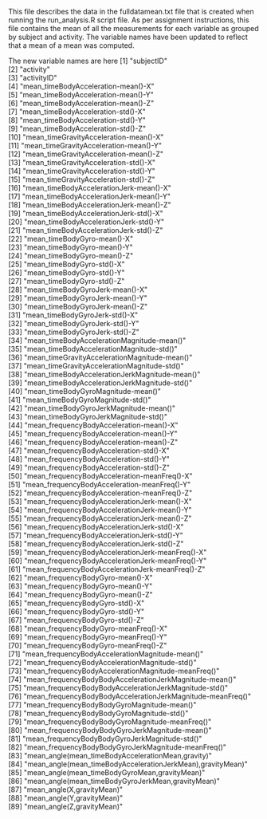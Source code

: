 This file describes the data in the fulldatamean.txt file that is created when running the run_analysis.R script file.  As per assignment instructions, this file contains the mean of all the measurements for each variable as grouped by subject and activity.  The variable names have been updated to reflect that a mean of a mean was computed.


The new variable names are here
[1] "subjectID"                                                 
 [2] "activity"                                                  
 [3] "activityID"                                                
 [4] "mean_timeBodyAcceleration-mean()-X"                        
 [5] "mean_timeBodyAcceleration-mean()-Y"                        
 [6] "mean_timeBodyAcceleration-mean()-Z"                        
 [7] "mean_timeBodyAcceleration-std()-X"                         
 [8] "mean_timeBodyAcceleration-std()-Y"                         
 [9] "mean_timeBodyAcceleration-std()-Z"                         
[10] "mean_timeGravityAcceleration-mean()-X"                     
[11] "mean_timeGravityAcceleration-mean()-Y"                     
[12] "mean_timeGravityAcceleration-mean()-Z"                     
[13] "mean_timeGravityAcceleration-std()-X"                      
[14] "mean_timeGravityAcceleration-std()-Y"                      
[15] "mean_timeGravityAcceleration-std()-Z"                      
[16] "mean_timeBodyAccelerationJerk-mean()-X"                    
[17] "mean_timeBodyAccelerationJerk-mean()-Y"                    
[18] "mean_timeBodyAccelerationJerk-mean()-Z"                    
[19] "mean_timeBodyAccelerationJerk-std()-X"                     
[20] "mean_timeBodyAccelerationJerk-std()-Y"                     
[21] "mean_timeBodyAccelerationJerk-std()-Z"                     
[22] "mean_timeBodyGyro-mean()-X"                                
[23] "mean_timeBodyGyro-mean()-Y"                                
[24] "mean_timeBodyGyro-mean()-Z"                                
[25] "mean_timeBodyGyro-std()-X"                                 
[26] "mean_timeBodyGyro-std()-Y"                                 
[27] "mean_timeBodyGyro-std()-Z"                                 
[28] "mean_timeBodyGyroJerk-mean()-X"                            
[29] "mean_timeBodyGyroJerk-mean()-Y"                            
[30] "mean_timeBodyGyroJerk-mean()-Z"                            
[31] "mean_timeBodyGyroJerk-std()-X"                             
[32] "mean_timeBodyGyroJerk-std()-Y"                             
[33] "mean_timeBodyGyroJerk-std()-Z"                             
[34] "mean_timeBodyAccelerationMagnitude-mean()"                 
[35] "mean_timeBodyAccelerationMagnitude-std()"                  
[36] "mean_timeGravityAccelerationMagnitude-mean()"              
[37] "mean_timeGravityAccelerationMagnitude-std()"               
[38] "mean_timeBodyAccelerationJerkMagnitude-mean()"             
[39] "mean_timeBodyAccelerationJerkMagnitude-std()"              
[40] "mean_timeBodyGyroMagnitude-mean()"                         
[41] "mean_timeBodyGyroMagnitude-std()"                          
[42] "mean_timeBodyGyroJerkMagnitude-mean()"                     
[43] "mean_timeBodyGyroJerkMagnitude-std()"                      
[44] "mean_frequencyBodyAcceleration-mean()-X"                   
[45] "mean_frequencyBodyAcceleration-mean()-Y"                   
[46] "mean_frequencyBodyAcceleration-mean()-Z"                   
[47] "mean_frequencyBodyAcceleration-std()-X"                    
[48] "mean_frequencyBodyAcceleration-std()-Y"                    
[49] "mean_frequencyBodyAcceleration-std()-Z"                    
[50] "mean_frequencyBodyAcceleration-meanFreq()-X"               
[51] "mean_frequencyBodyAcceleration-meanFreq()-Y"               
[52] "mean_frequencyBodyAcceleration-meanFreq()-Z"               
[53] "mean_frequencyBodyAccelerationJerk-mean()-X"               
[54] "mean_frequencyBodyAccelerationJerk-mean()-Y"               
[55] "mean_frequencyBodyAccelerationJerk-mean()-Z"               
[56] "mean_frequencyBodyAccelerationJerk-std()-X"                
[57] "mean_frequencyBodyAccelerationJerk-std()-Y"                
[58] "mean_frequencyBodyAccelerationJerk-std()-Z"                
[59] "mean_frequencyBodyAccelerationJerk-meanFreq()-X"           
[60] "mean_frequencyBodyAccelerationJerk-meanFreq()-Y"           
[61] "mean_frequencyBodyAccelerationJerk-meanFreq()-Z"           
[62] "mean_frequencyBodyGyro-mean()-X"                           
[63] "mean_frequencyBodyGyro-mean()-Y"                           
[64] "mean_frequencyBodyGyro-mean()-Z"                           
[65] "mean_frequencyBodyGyro-std()-X"                            
[66] "mean_frequencyBodyGyro-std()-Y"                            
[67] "mean_frequencyBodyGyro-std()-Z"                            
[68] "mean_frequencyBodyGyro-meanFreq()-X"                       
[69] "mean_frequencyBodyGyro-meanFreq()-Y"                       
[70] "mean_frequencyBodyGyro-meanFreq()-Z"                       
[71] "mean_frequencyBodyAccelerationMagnitude-mean()"            
[72] "mean_frequencyBodyAccelerationMagnitude-std()"             
[73] "mean_frequencyBodyAccelerationMagnitude-meanFreq()"        
[74] "mean_frequencyBodyBodyAccelerationJerkMagnitude-mean()"    
[75] "mean_frequencyBodyBodyAccelerationJerkMagnitude-std()"     
[76] "mean_frequencyBodyBodyAccelerationJerkMagnitude-meanFreq()"
[77] "mean_frequencyBodyBodyGyroMagnitude-mean()"                
[78] "mean_frequencyBodyBodyGyroMagnitude-std()"                 
[79] "mean_frequencyBodyBodyGyroMagnitude-meanFreq()"            
[80] "mean_frequencyBodyBodyGyroJerkMagnitude-mean()"            
[81] "mean_frequencyBodyBodyGyroJerkMagnitude-std()"             
[82] "mean_frequencyBodyBodyGyroJerkMagnitude-meanFreq()"        
[83] "mean_angle(mean_timeBodyAccelerationMean,gravity)"         
[84] "mean_angle(mean_timeBodyAccelerationJerkMean),gravityMean)"
[85] "mean_angle(mean_timeBodyGyroMean,gravityMean)"             
[86] "mean_angle(mean_timeBodyGyroJerkMean,gravityMean)"         
[87] "mean_angle(X,gravityMean)"                                 
[88] "mean_angle(Y,gravityMean)"                                 
[89] "mean_angle(Z,gravityMean)"          
